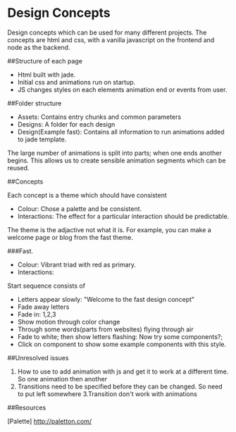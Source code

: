﻿# Design Concepts

Design concepts which can be used for many different projects.
The concepts are html and css, with a vanilla javascript on the frontend and node as the backend.

##Structure of each page

* Html built with jade.
* Initial css and animations run on startup.
* JS changes styles on each elements animation end or events from user.

##Folder structure

* Assets: Contains entry chunks and common parameters
* Designs: A folder for each design 
* Design(Example fast): Contains all information to run animations added to jade template. 

The large number of animations is split into parts; when one ends another begins.
This allows us to create sensible animation segments which can be reused.  


##Concepts

Each concept is a theme which should have consistent 

* Colour: Chose a palette and be consistent. 
* Interactions: The effect for a particular interaction should be predictable. 

The theme is the adjactive not what it is.
For example, you can make a welcome page or blog from the fast theme. 

###Fast. 

* Colour: Vibrant triad with red as primary.
* Interactions: 

Start sequence consists of 
* Letters appear slowly: "Welcome to the fast design concept" 
* Fade away letters
* Fade in: 1,2,3 
* Show motion through color change 
* Through some words(parts from websites) flying through air
* Fade to white; then show letters flashing: Now try some components?;
* Click on component to show some example components with this style.

##Unresolved issues

1. How to use to add animation with js and get it to work
   at a different time. So one animation then another
2. Transitions need to be specified before they can be changed. So need to put left somewhere
3.Transition don't work with animations

##Resources

[Palette] http://paletton.com/